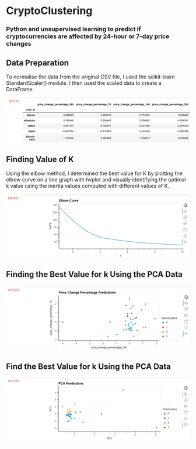 # CryptoClustering

### Python and unsupervised learning to predict if cryptocurrencies are affected by 24-hour or 7-day price changes


## Data Preparation

To normalise the data from the original CSV file, I used the scikit-learn StandardScaler() module. I then used the scaled data to create a DataFrame.

![](https://github.com/Gilaine-UOT/CryptoClustering/blob/main/Images/Capture1.PNG)


## Finding Value of K 

Using the elbow method, I determined the best value for K by plotting the elbow curve on a line graph with hvplot and visually identifying the optimal k value using the inertia values computed with different values of K.

![](https://github.com/Gilaine-UOT/CryptoClustering/blob/main/Images/Capture2.PNG)


## Finding the Best Value for k Using the PCA Data

![](https://github.com/Gilaine-UOT/CryptoClustering/blob/main/Images/Capture4.PNG)

## Find the Best Value for k Using the PCA Data

![](https://github.com/Gilaine-UOT/CryptoClustering/blob/main/Images/Capture5.PNG)
